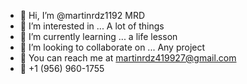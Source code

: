 - 🤗 Hi, I’m @martinrdz1192 MRD
- 👀 I’m interested in ... A lot of things
- 🌱 I’m currently learning ... a life lesson
- 💞️ I’m looking to collaborate on ... Any project
- 📝 You can reach me at martinrdz419927@gmail.com 
- 📝 +1 (956) 960-1755

<!---
martinrdz1192/martinrdz1192 is a ✨ special ✨ repository because its `README.md` (this file) appears on your GitHub profile.
You can click the Preview link to take a look at your changes.
--->
